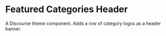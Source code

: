 # Featured Categories Header

A Discourse theme component. Adds a row of category logos as a header banner.